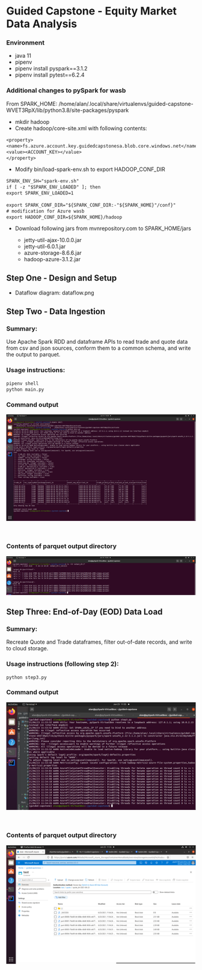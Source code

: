 # Guided Capstone - Equity Market Data Analysis

### Environment

- java 11
- pipenv
- pipenv install pyspark==3.1.2
- pipenv install pytest==6.2.4

### Additional changes to pySpark for wasb

From SPARK_HOME:
/home/alan/.local/share/virtualenvs/guided-capstone-WVET3RpX/lib/python3.8/site-packages/pyspark

- mkdir hadoop
- Create hadoop/core-site.xml with following contents:
```
<property>
<name>fs.azure.account.key.guidedcapstonesa.blob.core.windows.net</name>
<value><ACCOUNT_KEY></value>
</property>
```

- Modify bin/load-spark-env.sh to export HADOOP_CONF_DIR
``` 
SPARK_ENV_SH="spark-env.sh"
if [ -z "$SPARK_ENV_LOADED" ]; then
export SPARK_ENV_LOADED=1

export SPARK_CONF_DIR="${SPARK_CONF_DIR:-"${SPARK_HOME}"/conf}"
# modification for Azure wasb
export HADOOP_CONF_DIR=${SPARK_HOME}/hadoop
```
* Download following jars from mvnrepository.com to SPARK_HOME/jars

  * jetty-util-ajax-10.0.0.jar
  * jetty-util-6.0.1.jar
  * azure-storage-8.6.6.jar
  * hadoop-azure-3.1.2.jar

## Step One -  Design and Setup

- Dataflow diagram: dataflow.png

## Step Two -  Data Ingestion

### Summary:  

Use Apache Spark RDD and dataframe APIs to read trade and quote data from csv and json sources, conform them to a common schema, and write the output to parquet.


### Usage instructions:

```
pipenv shell
python main.py
```

### Command output

![console](./images/VirtualBox_pySpark_16_06_2021_10_20_45.png)

<br>

### Contents of parquet output directory

![output](./images/VirtualBox_pySpark_16_06_2021_10_25_35b.png)

## Step Three: End-of-Day (EOD) Data Load

### Summary:

Recreate Quote and Trade dataframes, filter out-of-date records, and write to cloud storage.

### Usage instructions (following step 2):

```
python step3.py
```
### Command output

![console](./images/VirtualBox_pySpark_23_06_2021_11_55_05b.png)

<br>

### Contents of parquet output directory

![azure](./images/VirtualBox_pySpark_23_06_2021_11_55_58.png)


